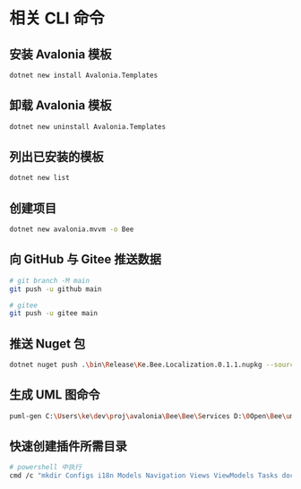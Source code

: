 # 相关 CLI 命令

## 安装 Avalonia 模板

```bash
dotnet new install Avalonia.Templates
```

## 卸载 Avalonia 模板

```bash
dotnet new uninstall Avalonia.Templates
```

## 列出已安装的模板

```bash
dotnet new list
```

## 创建项目

```bash
dotnet new avalonia.mvvm -o Bee
```

## 向 GitHub 与 Gitee 推送数据

```bash
# git branch -M main
git push -u github main

# gitee
git push -u gitee main
```

## 推送 Nuget 包

```bash
dotnet nuget push .\bin\Release\Ke.Bee.Localization.0.1.1.nupkg --source https://api.nuget.org/v3/index.json --api-key {key}
```

## 生成 UML 图命令

```bash
puml-gen C:\Users\ke\dev\proj\avalonia\Bee\Bee\Services D:\0Open\Bee\uml -dir -ignore Private,Protected -createAssociation -allInOne -excludePaths ServiceCollectionExtensions.cs,HarmonyOSFontCollection.cs
```

## 快速创建插件所需目录

```bash
# powershell 中执行
cmd /c "mkdir Configs i18n Models Navigation Views ViewModels Tasks docs"
```
